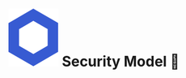 # <span class="flex"> <img src="/chainlink-symbol-blue.svg" class="w-8 mr-4" /> Security Model 🔐</span>